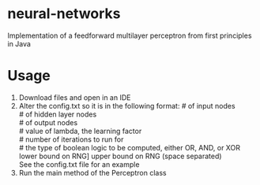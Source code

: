 # neural-networks
Implementation of a feedforward multilayer perceptron from first principles in Java

# Usage
1. Download files and open in an IDE
2. Alter the config.txt so it is in the following format:
\# of input nodes<br>
\# of hidden layer nodes<br>
\# of output nodes<br>
\# value of lambda, the learning factor<br>
\# number of iterations to run for<br>
\# the type of boolean logic to be computed, either OR, AND, or XOR
lower bound on RNG] upper bound on RNG (space separated)<br>
See the config.txt file for an example
3. Run the main method of the Perceptron class
